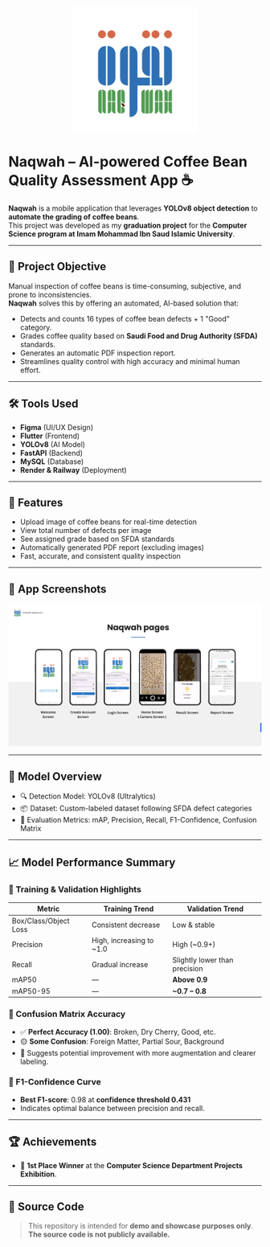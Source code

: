 <p align="center">
  <img src="Logo (2).png" alt="Logo" width="250"/>
</p>

# Naqwah – AI-powered Coffee Bean Quality Assessment App ☕

**Naqwah** is a mobile application that leverages **YOLOv8 object detection** to **automate the grading of coffee beans**.  
This project was developed as my **graduation project** for the **Computer Science program at Imam Mohammad Ibn Saud Islamic University**.

---

## 🎯 Project Objective

Manual inspection of coffee beans is time-consuming, subjective, and prone to inconsistencies.  
**Naqwah** solves this by offering an automated, AI-based solution that:

- Detects and counts 16 types of coffee bean defects + 1 "Good" category.
- Grades coffee quality based on **Saudi Food and Drug Authority (SFDA)** standards.
- Generates an automatic PDF inspection report.
- Streamlines quality control with high accuracy and minimal human effort.

---

## 🛠 Tools Used

- **Figma** (UI/UX Design)  
- **Flutter** (Frontend)  
- **YOLOv8** (AI Model)  
- **FastAPI** (Backend)  
- **MySQL** (Database)  
- **Render & Railway** (Deployment)  

---

## 🧾 Features

- Upload image of coffee beans for real-time detection
- View total number of defects per image
- See assigned grade based on SFDA standards
- Automatically generated PDF report (excluding images)
- Fast, accurate, and consistent quality inspection

---

## 📱 App Screenshots

<p align="center">
  <img src="Naqwah_pages.png" alt="Naqwah pages" width="650"/>
</p>

---

## 🧠 Model Overview

- 🔍 Detection Model: YOLOv8 (Ultralytics)
- 📦 Dataset: Custom-labeled dataset following SFDA defect categories
- 🧪 Evaluation Metrics: mAP, Precision, Recall, F1-Confidence, Confusion Matrix

---

## 📈 Model Performance Summary

### 🔹 Training & Validation Highlights

| Metric              | Training Trend               | Validation Trend                |
|---------------------|------------------------------|----------------------------------|
| Box/Class/Object Loss | Consistent decrease         | Low & stable                     |
| Precision           | High, increasing to ~1.0     | High (~0.9+)                     |
| Recall              | Gradual increase             | Slightly lower than precision   |
| mAP50               | —                            | **Above 0.9**                    |
| mAP50-95            | —                            | **~0.7 – 0.8**                   |

### 🔹 Confusion Matrix Accuracy

- ✅ **Perfect Accuracy (1.00)**: Broken, Dry Cherry, Good, etc.
- 🟡 **Some Confusion**: Foreign Matter, Partial Sour, Background
- 📌 Suggests potential improvement with more augmentation and clearer labeling.

### 🔹 F1-Confidence Curve

- **Best F1-score**: 0.98 at **confidence threshold 0.431**
- Indicates optimal balance between precision and recall.

---

## 🏆 Achievements

- 🥇 **1st Place Winner** at the **Computer Science Department Projects Exhibition**.

---

## 🚫 Source Code

> This repository is intended for **demo and showcase purposes only**.  
> **The source code is not publicly available.**
